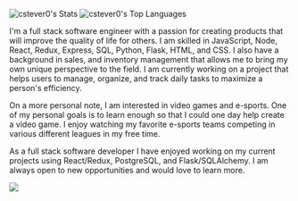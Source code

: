![cstever0's Stats](https://github-readme-stats.vercel.app/api?username=cstever0&theme=radical&show_icons=true&hide_border=true&count_private=true)
![cstever0's Top Languages](https://github-readme-stats.vercel.app/api/top-langs/?username=cstever0&theme=radical&show_icons=true&hide_border=true&layout=compact)

I'm a full stack software engineer with a passion for creating products that will improve the quality of life for others. I am skilled in JavaScript, Node, React, Redux, Express, SQL, Python, Flask, HTML, and CSS. I also have a background in sales, and inventory management that allows me to bring my own unique perspective to the field. I am currently working on a project that helps users to manage, organize, and track daily tasks to maximize a person's efficiency.

On a more personal note, I am interested in video games and e-sports. One of my personal goals is to learn enough so that I could one day help create a video game. I enjoy watching my favorite e-sports teams competing in various different leagues in my free time.

As a full stack software developer I have enjoyed working on my current projects using React/Redux, PostgreSQL, and Flask/SQLAlchemy. I am always open to new opportunities and would love to learn more.

<p>
  <p href="https://skillicons.dev" align="center" style="display: flex; align-items: center;" >
    <img src="https://skillicons.dev/icons?i=js,express,react,redux,nodejs,html,css,py,flask,postgres,postman,sequelize,sqlite,visualstudio,jinja&perline=8" />
  </p>
</p>

<!---
cstever0/cstever0 is a ✨ special ✨ repository because its `README.md` (this file) appears on your GitHub profile.
You can click the Preview link to take a look at your changes.
--->

